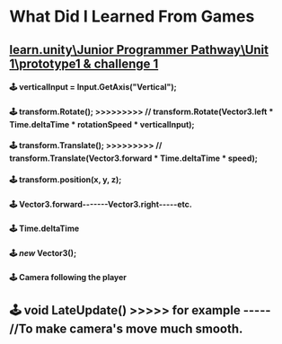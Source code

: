 # What Did I Learned From Games

## [learn.unity\Junior Programmer Pathway\Unit 1\prototype1 & challenge 1](https://github.com/Ozlem-goksun/learn.unity_Prototype1_Road)

#### 🕹️ verticalInput = Input.GetAxis("Vertical");

#### 🕹️ transform.Rotate(); >>>>>>>>> // transform.Rotate(Vector3.left * Time.deltaTime * rotationSpeed * verticalInput);

#### 🕹️ transform.Translate(); >>>>>>>>> // transform.Translate(Vector3.forward * Time.deltaTime * speed);

#### 🕹️ transform.position(x, y, z);

#### 🕹️ Vector3.forward-------Vector3.right-----etc.

#### 🕹️ Time.deltaTime

#### 🕹️ <i>new</i> Vector3();

#### 🕹️ Camera following the player

## 🕹️ void LateUpdate() >>>>> for example ----- //To make camera's move much smooth.

